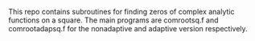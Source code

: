 This repo contains subroutines for finding zeros of complex analytic functions on a square.
The main programs are comrootsq.f and comrootadapsq.f for the nonadaptive and adaptive version respectively.

